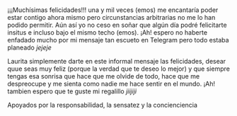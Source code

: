 
# 

¡¡¡Muchísimas felicidades!!! una y mil veces (emos) me encantaría poder estar contigo ahora mismo pero circunstancias arbitrarias no me lo han podido permitir. Aún así yo no ceso en soñar que algún día podré felicitarte insitus e incluso bajo el mismo techo (emos). ¡Ah! espero no haberte enfadado mucho por mi mensaje tan escueto en Telegram pero todo estaba planeado *jejeje*

Laurita simplemente darte en este informal mensaje las felicidades, desear quue seas muy feliz (porque la verdad que te deseo lo mejor) y que siempre tengas esa sonrisa que hace que me olvide de todo, hace que me despreocupe y me sienta como nadie me hace sentir en el mundo. ¡Ah! tambien espero que te guste mi regalillo _jiijiji_

Apoyados por la responsabilidad, la sensatez y la concienciencia